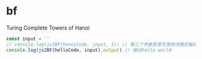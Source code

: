 # bf

Turing Complete Towers of Hanoi

```javascript
const input = ''
// console.log(js2BF(hanoiCode, input, 1)) // 第三个参数是是否使用流模式输出
console.log(js2BF(helloCode, input).output) // 输出hello world
```
